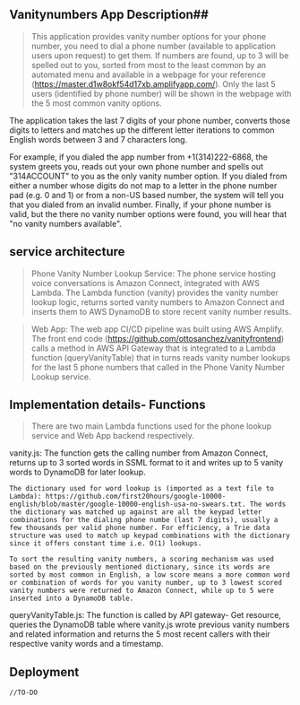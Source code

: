 ## Vanitynumbers App Description##
  > This application provides vanity number options for your phone number, you need to dial a phone number (available to application users upon request) to get them. If numbers are found, up to 3 will be spelled out to you, sorted from most to the least common by an automated menu and available in a webpage for your reference (https://master.d1w8okf54d17xb.amplifyapp.com/). Only the last 5 users (identified by phone number) will be shown in the webpage with the 5 most common vanity options. 
  
  The application takes the last 7 digits of your phone number, converts those digits to letters and matches up the different letter iterations to common English words between 3 and 7 characters long. 

  For example, if you dialed the app number from +1(314)222-6868, the system greets you, reads out your own phone number and  spells out "314ACCOUNT" to you as the only vanity number option. If you dialed from either a number whose digits do not map to a letter in the phone number pad (e.g. 0 and 1) or from a non-US based number, the system will tell you that you dialed from an invalid number. Finally, if your phone number is valid, but the there no vanity number options were found, you will hear that "no vanity numbers available". 

## service architecture ##
  >  Phone Vanity Number Lookup Service: The phone service hosting voice conversations is Amazon Connect, integrated with AWS Lambda. The Lambda function (vanity) provides the vanity number lookup logic, returns sorted vanity numbers to Amazon Connect and inserts them to AWS DynamoDB to store recent vanity number results. 

  > Web App: The web app CI/CD pipeline was built using AWS Amplify. The front end code (https://github.com/ottosanchez/vanityfrontend) calls a method in AWS API Gateway that is integrated to a Lambda function (queryVanityTable) that in turns reads vanity number lookups for the last 5 phone numbers that called in the Phone Vanity Number Lookup service. 
  

## Implementation details- Functions ##
  > There are two main Lambda functions used for the phone lookup service and Web App backend respectively.

  vanity.js: 
    The function gets the calling number from Amazon Connect, returns up to 3 sorted words in SSML format to it and writes up to 5 vanity words to DynamoDB for later lookup.

    The dictionary used for word lookup is (imported as a text file to Lambda): https://github.com/first20hours/google-10000-english/blob/master/google-10000-english-usa-no-swears.txt. The words the dictionary was matched up against are all the keypad letter combinations for the dialing phone numbe (last 7 digits), usually a few thousands per valid phone number. For efficiency, a Trie data structure was used to match up keypad combinations with the dictionary since it offers constant time i.e. O(1) lookups. 
  
    To sort the resulting vanity numbers, a scoring mechanism was used based on the previously mentioned dictionary, since its words are sorted by most common in English, a low score means a more common word or combination of words for you vanity number, up to 3 lowest scored vanity numbers were returned to Amazon Connect, while up to 5 were inserted into a DynamoDB table.

  queryVanityTable.js: 
    The function is called by API gateway- Get resource, queries the DynamoDB table where vanity.js wrote previous vanity numbers and related information and returns the 5 most recent callers with their respective vanity words and a timestamp.  

## Deployment ##
    //TO-DO

